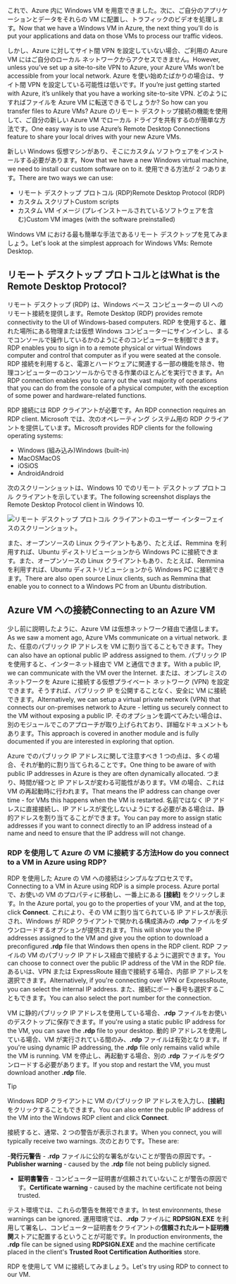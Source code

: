<span data-ttu-id="4493f-101">これで、Azure 内に Windows VM を用意できました。次に、ご自分のアプリケーションとデータをそれらの VM に配置し、トラフィックのビデオを処理します。</span><span class="sxs-lookup"><span data-stu-id="4493f-101">Now that we have a Windows VM in Azure, the next thing you’ll do is put your applications and data on those VMs to process our traffic videos.</span></span> 

<span data-ttu-id="4493f-102">しかし、Azure に対してサイト間 VPN を設定していない場合、ご利用の Azure VM にはご自分のローカル ネットワークからアクセスできません。</span><span class="sxs-lookup"><span data-stu-id="4493f-102">However, unless you’ve set up a site-to-site VPN to Azure, your Azure VMs won’t be accessible from your local network.</span></span> <span data-ttu-id="4493f-103">Azure を使い始めたばかりの場合は、サイト間 VPN を設定している可能性は低いです。</span><span class="sxs-lookup"><span data-stu-id="4493f-103">If you’re just getting started with Azure, it’s unlikely that you have a working site-to-site VPN.</span></span> <span data-ttu-id="4493f-104">どのようにすればファイルを Azure VM に転送できるでしょうか? </span><span class="sxs-lookup"><span data-stu-id="4493f-104">So how can you transfer files to Azure VMs?</span></span> <span data-ttu-id="4493f-105">Azure のリモート デスクトップ接続の機能を使用して、ご自分の新しい Azure VM でローカル ドライブを共有するのが簡単な方法です。</span><span class="sxs-lookup"><span data-stu-id="4493f-105">One easy way is to use Azure’s Remote Desktop Connections feature to share your local drives with your new Azure VMs.</span></span>

<span data-ttu-id="4493f-106">新しい Windows 仮想マシンがあり、そこにカスタム ソフトウェアをインストールする必要があります。</span><span class="sxs-lookup"><span data-stu-id="4493f-106">Now that we have a new Windows virtual machine, we need to install our custom software on to it.</span></span> <span data-ttu-id="4493f-107">使用できる方法が 2 つあります。</span><span class="sxs-lookup"><span data-stu-id="4493f-107">There are two ways we can use:</span></span>

- <span data-ttu-id="4493f-108">リモート デスクトップ プロトコル (RDP)</span><span class="sxs-lookup"><span data-stu-id="4493f-108">Remote Desktop Protocol (RDP)</span></span>
- <span data-ttu-id="4493f-109">カスタム スクリプト</span><span class="sxs-lookup"><span data-stu-id="4493f-109">Custom scripts</span></span>
- <span data-ttu-id="4493f-110">カスタム VM イメージ (プレインストールされているソフトウェアを含む)</span><span class="sxs-lookup"><span data-stu-id="4493f-110">Custom VM images (with the software preinstalled)</span></span>

<span data-ttu-id="4493f-111">Windows VM における最も簡単な手法であるリモート デスクトップを見てみましょう。</span><span class="sxs-lookup"><span data-stu-id="4493f-111">Let's look at the simplest approach for Windows VMs: Remote Desktop.</span></span>

## <a name="what-is-the-remote-desktop-protocol"></a><span data-ttu-id="4493f-112">リモート デスクトップ プロトコルとは</span><span class="sxs-lookup"><span data-stu-id="4493f-112">What is the Remote Desktop Protocol?</span></span>

<span data-ttu-id="4493f-113">リモート デスクトップ (RDP) は、Windows ベース コンピューターの UI へのリモート接続を提供します。</span><span class="sxs-lookup"><span data-stu-id="4493f-113">Remote Desktop (RDP) provides remote connectivity to the UI of Windows-based computers.</span></span> <span data-ttu-id="4493f-114">RDP を使用すると、離れた場所にある物理または仮想 Windows コンピューターにサインインし、まるでコンソールで操作しているかのようにそのコンピューターを制御できます。</span><span class="sxs-lookup"><span data-stu-id="4493f-114">RDP enables you to sign in to a remote physical or virtual Windows computer and control that computer as if you were seated at the console.</span></span> <span data-ttu-id="4493f-115">RDP 接続を利用すると、電源とハードウェアに関連する一部の機能を除き、物理コンピューターのコンソールからできる作業のほとんどを実行できます。</span><span class="sxs-lookup"><span data-stu-id="4493f-115">An RDP connection enables you to carry out the vast majority of operations that you can do from the console of a physical computer, with the exception of some power and hardware-related functions.</span></span>

<span data-ttu-id="4493f-116">RDP 接続には RDP クライアントが必要です。</span><span class="sxs-lookup"><span data-stu-id="4493f-116">An RDP connection requires an RDP client.</span></span> <span data-ttu-id="4493f-117">Microsoft では、次のオペレーティング システム用の RDP クライアントを提供しています。</span><span class="sxs-lookup"><span data-stu-id="4493f-117">Microsoft provides RDP clients for the following operating systems:</span></span>

- <span data-ttu-id="4493f-118">Windows (組み込み)</span><span class="sxs-lookup"><span data-stu-id="4493f-118">Windows (built-in)</span></span>
- <span data-ttu-id="4493f-119">MacOS</span><span class="sxs-lookup"><span data-stu-id="4493f-119">MacOS</span></span>
- <span data-ttu-id="4493f-120">iOS</span><span class="sxs-lookup"><span data-stu-id="4493f-120">iOS</span></span>
- <span data-ttu-id="4493f-121">Android</span><span class="sxs-lookup"><span data-stu-id="4493f-121">Android</span></span>

<span data-ttu-id="4493f-122">次のスクリーンショットは、Windows 10 でのリモート デスクトップ プロトコル クライアントを示しています。</span><span class="sxs-lookup"><span data-stu-id="4493f-122">The following screenshot displays the Remote Desktop Protocol client in Windows 10.</span></span>

![リモート デスクトップ プロトコル クライアントのユーザー インターフェイスのスクリーンショット。](../media/4-rdp-client.png)

<span data-ttu-id="4493f-124">また、オープンソースの Linux クライアントもあり、たとえば、Remmina を利用すれば、Ubuntu ディストリビューションから Windows PC に接続できます。また、オープンソースの Linux クライアントもあり、たとえば、Remmina を利用すれば、Ubuntu ディストリビューションから Windows PC に接続できます。</span><span class="sxs-lookup"><span data-stu-id="4493f-124">There are also open source Linux clients, such as Remmina that enable you to connect to a Windows PC from an Ubuntu distribution.</span></span>

## <a name="connecting-to-an-azure-vm"></a><span data-ttu-id="4493f-125">Azure VM への接続</span><span class="sxs-lookup"><span data-stu-id="4493f-125">Connecting to an Azure VM</span></span>

<span data-ttu-id="4493f-126">少し前に説明したように、Azure VM は仮想ネットワーク経由で通信します。</span><span class="sxs-lookup"><span data-stu-id="4493f-126">As we saw a moment ago, Azure VMs communicate on a virtual network.</span></span> <span data-ttu-id="4493f-127">また、任意のパブリック IP アドレスを VM に割り当てることもできます。</span><span class="sxs-lookup"><span data-stu-id="4493f-127">They can also have an optional public IP address assigned to them.</span></span> <span data-ttu-id="4493f-128">パブリック IP を使用すると、インターネット経由で VM と通信できます。</span><span class="sxs-lookup"><span data-stu-id="4493f-128">With a public IP, we can communicate with the VM over the Internet.</span></span> <span data-ttu-id="4493f-129">または、オンプレミスのネットワークを Azure に接続する仮想プライベート ネットワーク (VPN) を設定できます。そうすれば、パブリック IP を公開することなく、安全に VM に接続できます。</span><span class="sxs-lookup"><span data-stu-id="4493f-129">Alternatively, we can setup a virtual private network (VPN) that connects our on-premises network to Azure - letting us securely connect to the VM without exposing a public IP.</span></span> <span data-ttu-id="4493f-130">そのオプションを調べてみたい場合は、別のモジュールでこのアプローチが取り上げられており、詳細なドキュメントもあります。</span><span class="sxs-lookup"><span data-stu-id="4493f-130">This approach is covered in another module and is fully documented if you are interested in exploring that option.</span></span>

<span data-ttu-id="4493f-131">Azure でのパブリック IP アドレスに関して注意すべき 1 つの点は、多くの場合、それが動的に割り当てられることです。</span><span class="sxs-lookup"><span data-stu-id="4493f-131">One thing to be aware of with public IP addresses in Azure is they are often dynamically allocated.</span></span> <span data-ttu-id="4493f-132">つまり、時間が経つと IP アドレスが変わる可能性があります。VM の場合、これは VM の再起動時に行われます。</span><span class="sxs-lookup"><span data-stu-id="4493f-132">That means the IP address can change over time - for VMs this happens when the VM is restarted.</span></span> <span data-ttu-id="4493f-133">名前ではなく IP アドレスに直接接続し、IP アドレスが変化しないようにする必要がある場合は、静的アドレスを割り当てることができます。</span><span class="sxs-lookup"><span data-stu-id="4493f-133">You can pay more to assign static addresses if you want to connect directly to an IP address instead of a name and need to ensure that the IP address will not change.</span></span>

### <a name="how-do-you-connect-to-a-vm-in-azure-using-rdp"></a><span data-ttu-id="4493f-134">RDP を使用して Azure の VM に接続する方法</span><span class="sxs-lookup"><span data-stu-id="4493f-134">How do you connect to a VM in Azure using RDP?</span></span>

<span data-ttu-id="4493f-135">RDP を使用した Azure の VM への接続はシンプルなプロセスです。</span><span class="sxs-lookup"><span data-stu-id="4493f-135">Connecting to a VM in Azure using RDP is a simple process.</span></span> <span data-ttu-id="4493f-136">Azure portal で、お使いの VM のプロパティに移動し、一番上にある **[接続]** をクリックします。</span><span class="sxs-lookup"><span data-stu-id="4493f-136">In the Azure portal, you go to the properties of your VM, and at the top, click **Connect**.</span></span> <span data-ttu-id="4493f-137">これにより、その VM に割り当てられている IP アドレスが表示され、Windows が RDP クライアントで開かれる構成済みの **.rdp** ファイルをダウンロードするオプションが提供されます。</span><span class="sxs-lookup"><span data-stu-id="4493f-137">This will show you the IP addresses assigned to the VM and give you the option to download a preconfigured **.rdp** file that Windows then opens in the RDP client.</span></span> <span data-ttu-id="4493f-138">RDP ファイルの VM のパブリック IP アドレス経由で接続するように選択できます。</span><span class="sxs-lookup"><span data-stu-id="4493f-138">You can choose to connect over the public IP address of the VM in the RDP file.</span></span> <span data-ttu-id="4493f-139">あるいは、VPN または ExpressRoute 経由で接続する場合、内部 IP アドレスを選択できます。</span><span class="sxs-lookup"><span data-stu-id="4493f-139">Alternatively, if you're connecting over VPN or ExpressRoute, you can select the internal IP address.</span></span> <span data-ttu-id="4493f-140">また、接続にポート番号も選択することもできます。</span><span class="sxs-lookup"><span data-stu-id="4493f-140">You can also select the port number for the connection.</span></span>

<span data-ttu-id="4493f-141">VM に静的パブリック IP アドレスを使用している場合、**.rdp** ファイルをお使いのデスクトップに保存できます。</span><span class="sxs-lookup"><span data-stu-id="4493f-141">If you're using a static public IP address for the VM, you can save the **.rdp** file to your desktop.</span></span> <span data-ttu-id="4493f-142">動的 IP アドレスを使用している場合、VM が実行されている間のみ、**.rdp** ファイルは有効となります。</span><span class="sxs-lookup"><span data-stu-id="4493f-142">If you're using dynamic IP addressing, the **.rdp** file only remains valid while the VM is running.</span></span> <span data-ttu-id="4493f-143">VM を停止し、再起動する場合、別の **.rdp** ファイルをダウンロードする必要があります。</span><span class="sxs-lookup"><span data-stu-id="4493f-143">If you stop and restart the VM, you must download another **.rdp** file.</span></span>

> [!TIP]
> <span data-ttu-id="4493f-144">Windows RDP クライアントに VM のパブリック IP アドレスを入力し、**[接続]** をクリックすることもできます。</span><span class="sxs-lookup"><span data-stu-id="4493f-144">You can also enter the public IP address of the VM into the Windows RDP client and click **Connect**.</span></span>

<span data-ttu-id="4493f-145">接続すると、通常、2 つの警告が表示されます。</span><span class="sxs-lookup"><span data-stu-id="4493f-145">When you connect, you will typically receive two warnings.</span></span> <span data-ttu-id="4493f-146">次のとおりです。</span><span class="sxs-lookup"><span data-stu-id="4493f-146">These are:</span></span>

<span data-ttu-id="4493f-147">-**発行元警告** - **.rdp** ファイルに公的な署名がないことが警告の原因です。</span><span class="sxs-lookup"><span data-stu-id="4493f-147">-**Publisher warning** - caused by the **.rdp** file not being publicly signed.</span></span>
- <span data-ttu-id="4493f-148">**証明書警告** - コンピューター証明書が信頼されていないことが警告の原因です。</span><span class="sxs-lookup"><span data-stu-id="4493f-148">**Certificate warning** - caused by the machine certificate not being trusted.</span></span>

<span data-ttu-id="4493f-149">テスト環境では、これらの警告を無視できます。</span><span class="sxs-lookup"><span data-stu-id="4493f-149">In test environments, these warnings can be ignored.</span></span> <span data-ttu-id="4493f-150">運用環境では、**.rdp** ファイルに **RDPSIGN.EXE** を利用して署名し、コンピューター証明書をクライアントの**信頼されたルート証明機関**ストアに配置するということが可能です。</span><span class="sxs-lookup"><span data-stu-id="4493f-150">In production environments, the **.rdp** file can be signed using **RDPSIGN.EXE** and the machine certificate placed in the client's **Trusted Root Certification Authorities** store.</span></span>

<span data-ttu-id="4493f-151">RDP を使用して VM に接続してみましょう。</span><span class="sxs-lookup"><span data-stu-id="4493f-151">Let's try using RDP to connect to our VM.</span></span>